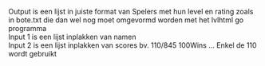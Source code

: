Output is een lijst in juiste format van Spelers met hun level en rating zoals in bote.txt die dan wel nog moet omgevormd worden met het lvlhtml go programma    
Input 1 is een lijst inplakken van namen  
Input 2 is een lijst inplakken van scores bv. 110/845 100Wins ... Enkel de 110 wordt gebruikt  
